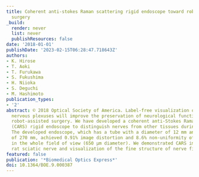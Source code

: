 ```yaml
---
title: Coherent anti-stokes Raman scattering rigid endoscope toward robot-assisted
  surgery
_build:
  render: never
  list: never
  publishResources: false
date: '2018-01-01'
publishDate: '2023-02-15T06:28:47.718643Z'
authors:
- K. Hirose
- T. Aoki
- T. Furukawa
- S. Fukushima
- H. Niioka
- S. Deguchi
- M. Hashimoto
publication_types:
- '2'
abstract: © 2018 Optical Society of America. Label-free visualization of nerves and
  nervous plexuses will improve the preservation of neurological functions in nerve-sparing
  robot-assisted surgery. We have developed a coherent anti-Stokes Raman scattering
  (CARS) rigid endoscope to distinguish nerves from other tissues during surgery.
  The developed endoscope, which has a tube with a diameter of 12 mm and a length
  of 270 mm, achieved 0.91% image distortion and 8.6% non-uniformity of CARS intensity
  in the whole field of view (650 µm diameter). We demonstrated CARS imaging of a
  rat sciatic nerve and visualization of the fine structure of nerve fibers.
featured: false
publication: '*Biomedical Optics Express*'
doi: 10.1364/BOE.9.000387
---
```


